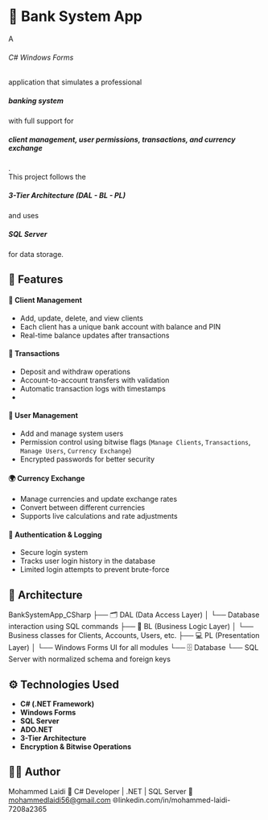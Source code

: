 <h1> 🏦 Bank System App </h1>

A <h6>C# Windows Forms</h6> application that simulates a professional <h5>banking system</h5> with full support for <h5>client management, user permissions, transactions, and currency exchange</h5>.  
This project follows the <h5>3-Tier Architecture (DAL - BL - PL)</h5> and uses <h5>SQL Server</h5> for data storage.

<h2>🚀 Features</h2> 

<h4>🧍 Client Management</h4>

- Add, update, delete, and view clients  
- Each client has a unique bank account with balance and PIN  
- Real-time balance updates after transactions  

<h4>💸 Transactions</h4>

- Deposit and withdraw operations  
- Account-to-account transfers with validation  
- Automatic transaction logs with timestamps
- 
<h4> 👤 User Management </h4>

- Add and manage system users  
- Permission control using bitwise flags (`Manage Clients`, `Transactions`, `Manage Users`, `Currency Exchange`)  
- Encrypted passwords for better security  

<h4>🌍 Currency Exchange</h4>

- Manage currencies and update exchange rates  
- Convert between different currencies  
- Supports live calculations and rate adjustments  

<h4>🔐 Authentication & Logging</h4>

- Secure login system  
- Tracks user login history in the database  
- Limited login attempts to prevent brute-force 

 <h2>🧩 Architecture</h2>

BankSystemApp_CSharp
├── 🗂️ DAL (Data Access Layer)
│ └── Database interaction using SQL commands
├── 🧠 BL (Business Logic Layer)
│ └── Business classes for Clients, Accounts, Users, etc.
├── 💻 PL (Presentation Layer)
│ └── Windows Forms UI for all modules
└── 🗄️ Database
└── SQL Server with normalized schema and foreign keys

<h2>⚙️ Technologies Used</h2>

- **C# (.NET Framework)**
- **Windows Forms**
- **SQL Server**
- **ADO.NET**
- **3-Tier Architecture**
- **Encryption & Bitwise Operations**

<h2>👨‍💻 Author</h2>

Mohammed Laidi
💼 C# Developer | .NET | SQL Server
📧 mohammedlaidi56@gmail.com
🌐linkedin.com/in/mohammed-laidi-7208a2365

